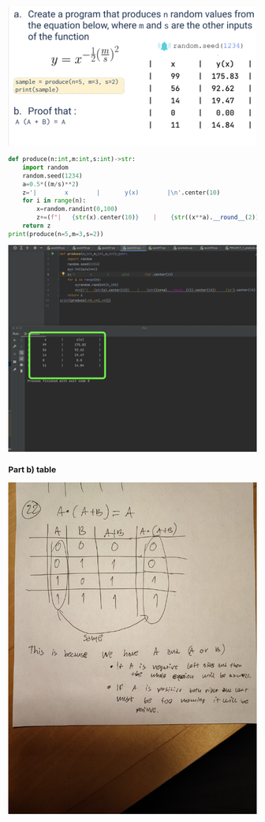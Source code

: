 ![](https://github.com/AleksandarDzudzevic/Unit_2/blob/main/quiz022text.png)
```.py
def produce(n:int,m:int,s:int)->str:
    import random
    random.seed(1234)
    a=0.5*((m/s)**2)
    z='|        x        |       y(x)        |\n'.center(10)
    for i in range(n):
        x=random.randint(0,100)
        z+=(f"|   {str(x).center(10)}    |    {str((x**a).__round__(2)).center(10)}     |\n").center(10)
    return z
print(produce(n=5,m=3,s=2))
```
![](https://github.com/AleksandarDzudzevic/Unit_2/blob/main/quiz022test.png)
### Part b) table
![](https://github.com/AleksandarDzudzevic/Unit_2/blob/main/quiz022table.jpg)
